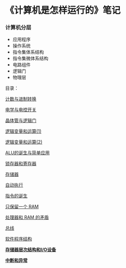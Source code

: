 # 《计算机是怎样运行的》笔记

### 计算机分层

- 应用程序
- 操作系统
- 指令集体系结构
- 指令集微体系结构
- 电路组件
- 逻辑门
- 物理层

目录：

[计数与进制转换](%E3%80%8A%E8%AE%A1%E7%AE%97%E6%9C%BA%E6%98%AF%E6%80%8E%E6%A0%B7%E8%BF%90%E8%A1%8C%E7%9A%84%E3%80%8B%E7%AC%94%E8%AE%B0%20c27f9ce183c94a6ebc5751a90039bbd5/%E8%AE%A1%E6%95%B0%E4%B8%8E%E8%BF%9B%E5%88%B6%E8%BD%AC%E6%8D%A2%20962b0f7fcd904ab6b7b55e47ff18e5e8.md)

[电学与电控开关](%E3%80%8A%E8%AE%A1%E7%AE%97%E6%9C%BA%E6%98%AF%E6%80%8E%E6%A0%B7%E8%BF%90%E8%A1%8C%E7%9A%84%E3%80%8B%E7%AC%94%E8%AE%B0%20c27f9ce183c94a6ebc5751a90039bbd5/%E7%94%B5%E5%AD%A6%E4%B8%8E%E7%94%B5%E6%8E%A7%E5%BC%80%E5%85%B3%2035d66cd0a98e41948df771389055c1e0.md)

[晶体管与逻辑门](%E3%80%8A%E8%AE%A1%E7%AE%97%E6%9C%BA%E6%98%AF%E6%80%8E%E6%A0%B7%E8%BF%90%E8%A1%8C%E7%9A%84%E3%80%8B%E7%AC%94%E8%AE%B0%20c27f9ce183c94a6ebc5751a90039bbd5/%E6%99%B6%E4%BD%93%E7%AE%A1%E4%B8%8E%E9%80%BB%E8%BE%91%E9%97%A8%205b2969ac722c41229b5092a1f505f059.md)

[逻辑变量和运算(1)](%E3%80%8A%E8%AE%A1%E7%AE%97%E6%9C%BA%E6%98%AF%E6%80%8E%E6%A0%B7%E8%BF%90%E8%A1%8C%E7%9A%84%E3%80%8B%E7%AC%94%E8%AE%B0%20c27f9ce183c94a6ebc5751a90039bbd5/%E9%80%BB%E8%BE%91%E5%8F%98%E9%87%8F%E5%92%8C%E8%BF%90%E7%AE%97(1)%20f6fd6240b08c4c3db4692dd4d6b9aa28.md)

[逻辑变量和运算(2)](%E3%80%8A%E8%AE%A1%E7%AE%97%E6%9C%BA%E6%98%AF%E6%80%8E%E6%A0%B7%E8%BF%90%E8%A1%8C%E7%9A%84%E3%80%8B%E7%AC%94%E8%AE%B0%20c27f9ce183c94a6ebc5751a90039bbd5/%E9%80%BB%E8%BE%91%E5%8F%98%E9%87%8F%E5%92%8C%E8%BF%90%E7%AE%97(2)%202d14861f079c424f99ed7e86e7a7f584.md)

[ALU的诞生与简单应用](%E3%80%8A%E8%AE%A1%E7%AE%97%E6%9C%BA%E6%98%AF%E6%80%8E%E6%A0%B7%E8%BF%90%E8%A1%8C%E7%9A%84%E3%80%8B%E7%AC%94%E8%AE%B0%20c27f9ce183c94a6ebc5751a90039bbd5/ALU%E7%9A%84%E8%AF%9E%E7%94%9F%E4%B8%8E%E7%AE%80%E5%8D%95%E5%BA%94%E7%94%A8%2026a03f44101f4899a0762ac45dbc5fdf.md)

[锁存器和寄存器](%E3%80%8A%E8%AE%A1%E7%AE%97%E6%9C%BA%E6%98%AF%E6%80%8E%E6%A0%B7%E8%BF%90%E8%A1%8C%E7%9A%84%E3%80%8B%E7%AC%94%E8%AE%B0%20c27f9ce183c94a6ebc5751a90039bbd5/%E9%94%81%E5%AD%98%E5%99%A8%E5%92%8C%E5%AF%84%E5%AD%98%E5%99%A8%208eab284ed90e401cb9a06fd3fb5ed33f.md)

[存储器](%E3%80%8A%E8%AE%A1%E7%AE%97%E6%9C%BA%E6%98%AF%E6%80%8E%E6%A0%B7%E8%BF%90%E8%A1%8C%E7%9A%84%E3%80%8B%E7%AC%94%E8%AE%B0%20c27f9ce183c94a6ebc5751a90039bbd5/%E5%AD%98%E5%82%A8%E5%99%A8%2058f188f4915c46aba15ae7568f949faf.md)

[自动执行](%E3%80%8A%E8%AE%A1%E7%AE%97%E6%9C%BA%E6%98%AF%E6%80%8E%E6%A0%B7%E8%BF%90%E8%A1%8C%E7%9A%84%E3%80%8B%E7%AC%94%E8%AE%B0%20c27f9ce183c94a6ebc5751a90039bbd5/%E8%87%AA%E5%8A%A8%E6%89%A7%E8%A1%8C%2091f298edae944ba194d442d698286a8b.md)

[指令的诞生](%E3%80%8A%E8%AE%A1%E7%AE%97%E6%9C%BA%E6%98%AF%E6%80%8E%E6%A0%B7%E8%BF%90%E8%A1%8C%E7%9A%84%E3%80%8B%E7%AC%94%E8%AE%B0%20c27f9ce183c94a6ebc5751a90039bbd5/%E6%8C%87%E4%BB%A4%E7%9A%84%E8%AF%9E%E7%94%9F%201b11416bf9e548fd8be733a618c5be51.md)

[只保留一个 RAM](%E3%80%8A%E8%AE%A1%E7%AE%97%E6%9C%BA%E6%98%AF%E6%80%8E%E6%A0%B7%E8%BF%90%E8%A1%8C%E7%9A%84%E3%80%8B%E7%AC%94%E8%AE%B0%20c27f9ce183c94a6ebc5751a90039bbd5/%E5%8F%AA%E4%BF%9D%E7%95%99%E4%B8%80%E4%B8%AA%20RAM%203f8b6cca2b84481699abd9c0cb81fc93.md)

[处理器和 RAM 的矛盾](%E3%80%8A%E8%AE%A1%E7%AE%97%E6%9C%BA%E6%98%AF%E6%80%8E%E6%A0%B7%E8%BF%90%E8%A1%8C%E7%9A%84%E3%80%8B%E7%AC%94%E8%AE%B0%20c27f9ce183c94a6ebc5751a90039bbd5/%E5%A4%84%E7%90%86%E5%99%A8%E5%92%8C%20RAM%20%E7%9A%84%E7%9F%9B%E7%9B%BE%20d0de522c489840b0843fb7c165044f59.md)

[总线](%E3%80%8A%E8%AE%A1%E7%AE%97%E6%9C%BA%E6%98%AF%E6%80%8E%E6%A0%B7%E8%BF%90%E8%A1%8C%E7%9A%84%E3%80%8B%E7%AC%94%E8%AE%B0%20c27f9ce183c94a6ebc5751a90039bbd5/%E6%80%BB%E7%BA%BF%20e896149d18914d1d929bda717131397b.md)

[软件程序结构](%E3%80%8A%E8%AE%A1%E7%AE%97%E6%9C%BA%E6%98%AF%E6%80%8E%E6%A0%B7%E8%BF%90%E8%A1%8C%E7%9A%84%E3%80%8B%E7%AC%94%E8%AE%B0%20c27f9ce183c94a6ebc5751a90039bbd5/%E8%BD%AF%E4%BB%B6%E7%A8%8B%E5%BA%8F%E7%BB%93%E6%9E%84%20df78c36a48694006be53c44d153422a8.md)

[**存储器层次结构和I/O设备**](%E3%80%8A%E8%AE%A1%E7%AE%97%E6%9C%BA%E6%98%AF%E6%80%8E%E6%A0%B7%E8%BF%90%E8%A1%8C%E7%9A%84%E3%80%8B%E7%AC%94%E8%AE%B0%20c27f9ce183c94a6ebc5751a90039bbd5/%E5%AD%98%E5%82%A8%E5%99%A8%E5%B1%82%E6%AC%A1%E7%BB%93%E6%9E%84%E5%92%8CI%20O%E8%AE%BE%E5%A4%87%2089767b595e79430bbf71546fe3ec5d03.md)

[**中断和异常**](%E3%80%8A%E8%AE%A1%E7%AE%97%E6%9C%BA%E6%98%AF%E6%80%8E%E6%A0%B7%E8%BF%90%E8%A1%8C%E7%9A%84%E3%80%8B%E7%AC%94%E8%AE%B0%20c27f9ce183c94a6ebc5751a90039bbd5/%E4%B8%AD%E6%96%AD%E5%92%8C%E5%BC%82%E5%B8%B8%20ae7c947ee54f4dd3b057050484e195d8.md)